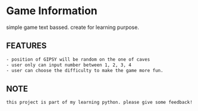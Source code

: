 # Game Information 

simple game text bassed. 
create for learning purpose. 

## FEATURES
```bash
- position of GIPSY will be random on the one of caves
- user only can input number between 1, 2, 3, 4
- user can choose the difficulty to make the game more fun.
```
## NOTE
```bash
this project is part of my learning python. please give some feedback!
```
